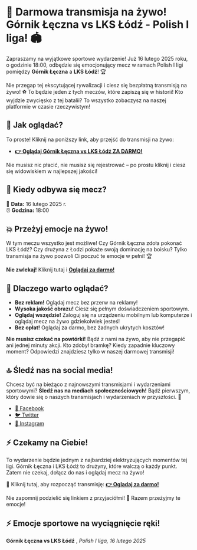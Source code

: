 # 🎉 Darmowa transmisja na żywo! Górnik Łęczna vs LKS Łódź - Polish I liga! 🏟️

Zapraszamy na wyjątkowe sportowe wydarzenie! Już 16 lutego 2025 roku, o godzinie 18:00, odbędzie się emocjonujący mecz w ramach Polish I ligi pomiędzy **Górnik Łęczna** a **LKS Łódź**! 🏆

Nie przegap tej ekscytującej rywalizacji i ciesz się bezpłatną transmisją na żywo! ⚽ To będzie jeden z tych meczów, które zapiszą się w historii! Kto wyjdzie zwycięsko z tej batalii? To wszystko zobaczysz na naszej platformie w czasie rzeczywistym!

## 🔴 Jak oglądać?

To proste! Kliknij na poniższy link, aby przejść do transmisji na żywo:

- [**👉 Oglądaj Górnik Łęczna vs LKS Łódź ZA DARMO!**](https://tinyurl.com/livestreamfreeo?st=Gornik+Leczna+vs+LKS+Lodz&si=ghc)

Nie musisz nic płacić, nie musisz się rejestrować – po prostu kliknij i ciesz się widowiskiem w najlepszej jakości!

## 📅 Kiedy odbywa się mecz?

🔔 **Data:** 16 lutego 2025 r.   
 ⏰ **Godzina:** 18:00

## 💥 Przeżyj emocje na żywo!

W tym meczu wszystko jest możliwe! Czy Górnik Łęczna zdoła pokonać LKS Łódź? Czy drużyna z Łodzi pokaże swoją dominację na boisku? Tylko transmisja na żywo pozwoli Ci poczuć te emocje w pełni! 🏆

**Nie zwlekaj!** Kliknij tutaj i [**Oglądaj za darmo!**](https://tinyurl.com/livestreamfreeo?st=Gornik+Leczna+vs+LKS+Lodz&si=ghc)

## 🎥 Dlaczego warto oglądać?

- **Bez reklam!** Oglądaj mecz bez przerw na reklamy!
- **Wysoka jakość obrazu!** Ciesz się pełnym doświadczeniem sportowym.
- **Oglądaj wszędzie!** Zaloguj się na urządzeniu mobilnym lub komputerze i oglądaj mecz na żywo gdziekolwiek jesteś!
- **Bez opłat!** Oglądaj za darmo, bez żadnych ukrytych kosztów!

**Nie musisz czekać na powtórki!** Bądź z nami na żywo, aby nie przegapić ani jednej minuty akcji. Kto zdobył bramkę? Kiedy zapadnie kluczowy moment? Odpowiedzi znajdziesz tylko w naszej darmowej transmisji!

## 🔝 Śledź nas na social media!

Chcesz być na bieżąco z najnowszymi transmisjami i wydarzeniami sportowymi? **Śledź nas na mediach społecznościowych!** Bądź pierwszym, który dowie się o naszych transmisjach i wydarzeniach w przyszłości. 📲

- [🔵 Facebook](https://tinyurl.com/livestreamfreeo?st=Gornik+Leczna+vs+LKS+Lodz&si=ghc)
- [🐦 Twitter](https://tinyurl.com/livestreamfreeo?st=Gornik+Leczna+vs+LKS+Lodz&si=ghc)
- [📸 Instagram](https://tinyurl.com/livestreamfreeo?st=Gornik+Leczna+vs+LKS+Lodz&si=ghc)

## ⚡ Czekamy na Ciebie!

To wydarzenie będzie jednym z najbardziej elektryzujących momentów tej ligi. Górnik Łęczna i LKS Łódź to drużyny, które walczą o każdy punkt. Zatem nie czekaj, dołącz do nas i oglądaj mecz na żywo!

🔗 Kliknij tutaj, aby rozpocząć transmisję: [**👉 Oglądaj za darmo!**](https://tinyurl.com/livestreamfreeo?st=Gornik+Leczna+vs+LKS+Lodz&si=ghc)

Nie zapomnij podzielić się linkiem z przyjaciółmi! 🤩 Razem przeżyjmy te emocje!

## ⚡ Emocje sportowe na wyciągnięcie ręki!

**Górnik Łęczna vs LKS Łódź** , _Polish I liga, 16 lutego 2025_
